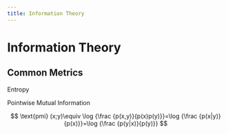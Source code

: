 ```yaml
---
title: Information Theory
---
```


# Information Theory

## Common Metrics

Entropy

Pointwise Mutual Information

$$
\text{pmi} (x;y)\equiv \log {\frac {p(x,y)}{p(x)p(y)}}=\log {\frac {p(x|y)}{p(x)}}=\log {\frac {p(y|x)}{p(y)}}
$$

